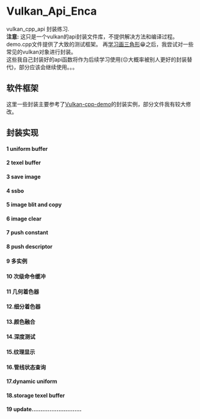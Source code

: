 # Vulkan_Api_Enca
vulkan_cpp_api 封装练习.  
**注意:** 这只是一个vulkan的api封装文件库，不提供解决方法和编译过程。demo.cpp文件提供了大致的测试框架。
再[学习画三角形](https://vulkan-tutorial.com/):grin:之后，我尝试对一些常见的vulkan对象进行封装。  
这些我自己封装好的api函数将作为后续学习使用(:pensive:大概率被别人更好的封装替代)，部分应该会继续使用。。。  

## 软件框架
这里一些封装主要参考了[Vulkan-cpp-demo](https://github.com/ccsdu2004/vulkan-cpp-demo)的封装实例，部分文件我有较大修改。  

## 封装实现
#### 1 uniform buffer
#### 2 texel buffer
#### 3 save image
#### 4 ssbo
#### 5 image blit and copy
#### 6 image clear
#### 7 push constant
#### 8 push descriptor
#### 9 多实例 
#### 10 次级命令缓冲 
#### 11 几何着色器 
#### 12.细分着色器 
#### 13.颜色融合 
#### 14.深度测试 
#### 15.纹理显示 
#### 16.管线状态查询 
#### 17.dynamic uniform 
#### 18.storage texel buffer 
#### 19 update............................
